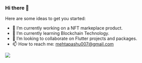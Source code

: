 ### Hi there 👋


Here are some ideas to get you started:

- 🔭 I’m currently working on a NFT markeplace product.
- 🌱 I’m currently learning Blockchain Technology.
- 👯 I’m looking to collaborate on Flutter projects and packages.
- 📫 How to reach me: mehtapashu007@gmail.com

<img src="https://github-readme-stats.vercel.app/api?username=pashva&&show_icons=true&title_color=ffffff&icon_color=bb2acf&text_color=daf7dc&bg_color=151515">


